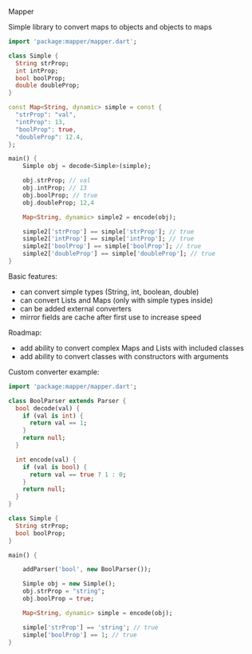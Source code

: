 Mapper

Simple library to convert maps to objects and objects to maps

```dart
import 'package:mapper/mapper.dart';

class Simple {
  String strProp;
  int intProp;
  bool boolProp;
  double doubleProp;
}

const Map<String, dynamic> simple = const {
  "strProp": "val",
  "intProp": 13,
  "boolProp": true,
  "doubleProp": 12.4,
};

main() {
    Simple obj = decode<Simple>(simple);

    obj.strProp; // val
    obj.intProp; // 13
    obj.boolProp; // true
    obj.doubleProp; 12,4

    Map<String, dynamic> simple2 = encode(obj);

    simple2['strProp'] == simple['strProp']; // true
    simple2['intProp'] == simple['intProp']; // true 
    simple2['boolProp'] == simple['boolProp']; // true
    simple2['doubleProp'] == simple['doubleProp']; // true
}
```



Basic features:
* can convert simple types (String, int, boolean, double)
* can convert Lists and Maps (only with simple types inside)
* can be added external converters
* mirror fields are cache after first use to increase speed

Roadmap:
* add ability to convert complex Maps and Lists with included classes
* add ability to convert classes with constructors with arguments

Custom converter example:
```dart
import 'package:mapper/mapper.dart';

class BoolParser extends Parser {
  bool decode(val) {
    if (val is int) {
      return val == 1;
    }
    return null;
  }

  int encode(val) {
    if (val is bool) {
      return val == true ? 1 : 0;
    }
    return null;
  }
}

class Simple {
  String strProp;
  bool boolProp;
}

main() {

    addParser('bool', new BoolParser());

    Simple obj = new Simple();
    obj.strProp = "string";
    obj.boolProp = true;

    Map<String, dynamic> simple = encode(obj);

    simple['strProp'] == 'string'; // true
    simple['boolProp'] == 1; // true
}
```